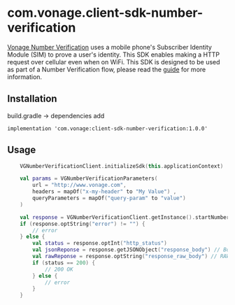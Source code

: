 # com.vonage.client-sdk-number-verification

[Vonage Number Verification]() uses a mobile phone's Subscriber Identity Module (SIM) to prove a user's identity. This SDK enables making a HTTP request over cellular even when on WiFi. This SDK is designed to be used as part of a Number Verification flow, please read the [guide]() for more information.

## Installation

build.gradle -> dependencies add

```
implementation 'com.vonage:client-sdk-number-verification:1.0.0'
```

## Usage

```kotlin
    VGNumberVerificationClient.initializeSdk(this.applicationContext)

    val params = VGNumberVerificationParameters(
        url = "http://www.vonage.com",
        headers = mapOf("x-my-header" to "My Value") ,
        queryParameters = mapOf("query-param" to "value")
    )

    val response = VGNumberVerificationClient.getInstance().startNumberVerification(params, true)
    if (response.optString("error") != "") {
        // error
    } else {
        val status = response.optInt("http_status")
        val jsonReponse = response.getJSONObject("response_body") // Body of response parsed to JSON (NULL if not JSON)
        val rawReponse = response.optString("response_raw_body") // RAW string of response body (Only populated if not JSON)
        if (status == 200) {
            // 200 OK
        } else {
            // error
        }
    }
```